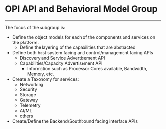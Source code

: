 # OPI API and Behavioral Model Group

---
The focus of the subgroup is:

- Define the object models for each of the components and services on the platform.
  - Define the layering of the capabilities that are abstracted
- Define both host system facing and control/management facing APIs
  - Discovery and Service Advertisement API
  - Capabilities/Capacity Advertisement API
    - Information such as Processor Cores available, Bandwidth, Memory, etc.
- Create a Taxonomy for services:
  - Networking
  - Security
  - Storage
  - Gateway
  - Telemetry
  - AI/ML
  - others
- Create/Define the Backend/Southbound facing interface APIs